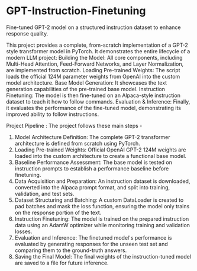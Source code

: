 # GPT-Instruction-Finetuning
Fine-tuned GPT-2 model on a structured instruction dataset to enhance response quality.

This project provides a complete, from-scratch implementation of a GPT-2 style transformer model in PyTorch. It demonstrates the entire lifecycle of a modern LLM project:
Building the Model: All core components, including Multi-Head Attention, Feed-Forward Networks, and Layer Normalization, are implemented from scratch.
Loading Pre-trained Weights: The script loads the official 124M parameter weights from OpenAI into the custom model architecture.
Base Model Generation: It showcases the text generation capabilities of the pre-trained base model.
Instruction Finetuning: The model is then fine-tuned on an Alpaca-style instruction dataset to teach it how to follow commands.
Evaluation & Inference: Finally, it evaluates the performance of the fine-tuned model, demonstrating its improved ability to follow instructions.

Project Pipeline : The project follows these main steps -
1. Model Architecture Definition: The complete GPT-2 transformer architecture is defined from scratch using PyTorch.
2. Loading Pre-trained Weights: Official OpenAI GPT-2 124M weights are loaded into the custom architecture to create a functional base model.
3. Baseline Performance Assessment: The base model is tested on instruction prompts to establish a performance baseline before finetuning.
4. Data Acquisition and Preparation: An instruction dataset is downloaded, converted into the Alpaca prompt format, and split into training, validation, and test sets.
5. Dataset Structuring and Batching: A custom DataLoader is created to pad batches and mask the loss function, ensuring the model only trains on the response portion of the text.
6. Instruction Finetuning: The model is trained on the prepared instruction data using an AdamW optimizer while monitoring training and validation losses.
7. Evaluation and Inference: The finetuned model's performance is evaluated by generating responses for the unseen test set and comparing them to the ground-truth answers.
8. Saving the Final Model: The final weights of the instruction-tuned model are saved to a file for future inference.
